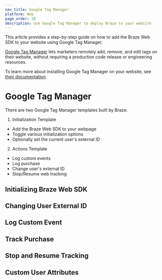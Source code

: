 ```yaml
---
nav_title: Google Tag Manager
platform: Web
page_order: 20
description: Use Google Tag Manager to deploy Braze to your website
---
```


This article provides a step-by-step guide on how to add the Braze Web SDK to your website using Google Tag Manager.

[Google Tag Manager](https://marketingplatform.google.com/about/tag-manager/) lets marketers remotely add, remove, and edit tags on their website, without requiring a production code release or engineering resources.

To learn more about installing Google Tag Manager on your website, see [their documentation](https://support.google.com/tagmanager/answer/6103696?hl=en).

# Google Tag Manager

There are two Google Tag Manager templates built by Braze:

1. Initialization Template

- Add the Braze Web SDK to your webpage
- Toggle various initialization options
- Optionally set the current user's external ID

2. Actions Template

- Log custom events
- Log purchase
- Change user's external ID
- Stop/Resume web tracking

## Initializing Braze Web SDK

## Changing User External ID

## Log Custom Event

## Track Purchase

## Stop and Resume Tracking

## Custom User Attributes
